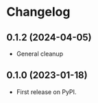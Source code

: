 # Changelog

## 0.1.2 (2024-04-05)

* General cleanup

## 0.1.0 (2023-01-18)

* First release on PyPI.

